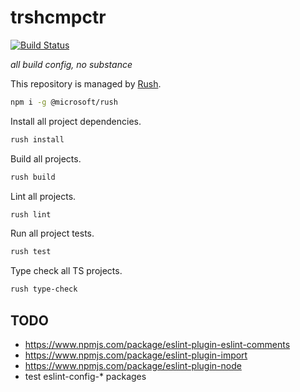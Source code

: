 # trshcmpctr

[![Build Status](https://cloud.drone.io/api/badges/shanedg/trshcmpctr/status.svg)](https://cloud.drone.io/shanedg/trshcmpctr)

_all build config, no substance_

This repository is managed by [Rush](https://rushjs.io/pages/developer/new_developer/).

```sh
npm i -g @microsoft/rush
```

Install all project dependencies.

```sh
rush install
```

Build all projects.

```sh
rush build
```

Lint all projects.

```sh
rush lint
```

Run all project tests.

```sh
rush test
```

Type check all TS projects.

```sh
rush type-check
```

## TODO

* https://www.npmjs.com/package/eslint-plugin-eslint-comments
* https://www.npmjs.com/package/eslint-plugin-import
* https://www.npmjs.com/package/eslint-plugin-node
* test eslint-config-* packages
